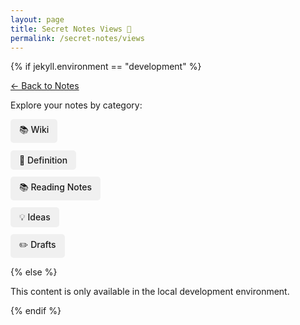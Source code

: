```yaml
---
layout: page
title: Secret Notes Views 📂
permalink: /secret-notes/views
---
```


{% if jekyll.environment == "development" %}
  <div class="view-navigation">
    <p><a href="/secret-notes">← Back to Notes</a></p>
    <p>Explore your notes by category:</p>
    <ul class="view-directory-list">
          <li><a href="/secret-notes/views/wiki" class="directory-link">📚 Wiki</a></li>
      <li><a href="/secret-notes/views/definitions" class="directory-link">📖 Definition</a></li>
      <li><a href="/secret-notes/views/reading_notes" class="directory-link">📚 Reading Notes</a></li>
            <li><a href="/secret-notes/views/ideas" class="directory-link">💡 Ideas</a></li>
      <li><a href="/secret-notes/views/drafts" class="directory-link">✏️ Drafts</a></li>
    </ul>
  </div>

{% else %}
  <p>This content is only available in the local development environment.</p>
{% endif %}

<style>
.view-directory-list {
  list-style: none;
  padding-left: 0;
}

.view-directory-list li {
  margin: 0.8em 0;
}

.directory-link {
  display: inline-block;
  padding: 0.5em 1em;
  background-color: var(--brand-color-light, #f0f0f0);
  border-radius: 5px;
  text-decoration: none;
  font-weight: 500;
  transition: background-color 0.2s ease;
}

.directory-link:hover {
  background-color: var(--brand-color, #ccc);
  text-decoration: none;
}
</style> 